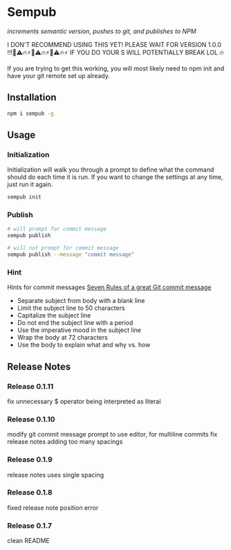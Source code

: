 # Sempub
*increments semantic version, pushes to git, and publishes to NPM*

I DON'T RECOMMEND USING THIS YET! PLEASE WAIT FOR VERSION 1.0.0 !!!🚨⚠️🔥⚡🚨⚠️🔥⚡🚨⚠️🔥⚡
IF YOU DO YOUR S WILL POTENTIALLY BREAK LOL 🔥

If you are trying to get this working, you will most likely need to npm init and have your git remote set up already.

## Installation

```bash
npm i sempub -g
```

## Usage


### Initialization

Initialization will walk you through a prompt to define what the command should do each time it is run. If you want to change the settings at any time, just run it again.

```bash
sempub init
```

### Publish

```bash
# will prompt for commit message
sempub publish

# will not prompt for commit message
sempub publish --message "commit message"
```

### Hint

Hints for commit messages [Seven Rules of a great Git commit message](https://chris.beams.io/posts/git-commit/)

* Separate subject from body with a blank line
* Limit the subject line to 50 characters
* Capitalize the subject line
* Do not end the subject line with a period
* Use the imperative mood in the subject line
* Wrap the body at 72 characters
* Use the body to explain what and why vs. how

## Release Notes
### Release 0.1.11

fix unnecessary $ operator being interpreted as literal


### Release 0.1.10

modify git commit message prompt to use editor, for multiline commits
fix release notes adding too many spacings


### Release 0.1.9

release notes uses single spacing

### Release 0.1.8

fixed release note position error

### Release 0.1.7

clean README

